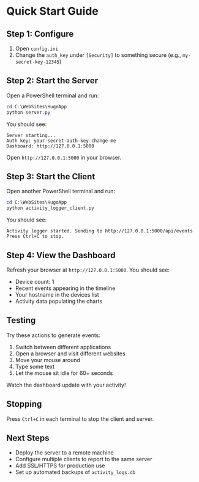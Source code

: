 # Quick Start Guide

## Step 1: Configure

1. Open `config.ini`
2. Change the `auth_key` under `[Security]` to something secure (e.g., `my-secret-key-12345`)

## Step 2: Start the Server

Open a PowerShell terminal and run:

```powershell
cd C:\WebSites\HugoApp
python server.py
```

You should see:
```
Server starting...
Auth key: your-secret-auth-key-change-me
Dashboard: http://127.0.0.1:5000
```

Open `http://127.0.0.1:5000` in your browser.

## Step 3: Start the Client

Open another PowerShell terminal and run:

```powershell
cd C:\WebSites\HugoApp
python activity_logger_client.py
```

You should see:
```
Activity logger started. Sending to http://127.0.0.1:5000/api/events
Press Ctrl+C to stop.
```

## Step 4: View the Dashboard

Refresh your browser at `http://127.0.0.1:5000`. You should see:
- Device count: 1
- Recent events appearing in the timeline
- Your hostname in the devices list
- Activity data populating the charts

## Testing

Try these actions to generate events:
1. Switch between different applications
2. Open a browser and visit different websites
3. Move your mouse around
4. Type some text
5. Let the mouse sit idle for 60+ seconds

Watch the dashboard update with your activity!

## Stopping

Press `Ctrl+C` in each terminal to stop the client and server.

## Next Steps

- Deploy the server to a remote machine
- Configure multiple clients to report to the same server
- Add SSL/HTTPS for production use
- Set up automated backups of `activity_logs.db`
